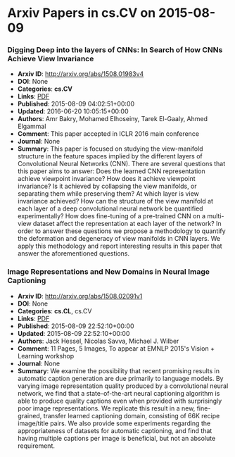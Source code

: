 # Arxiv Papers in cs.CV on 2015-08-09
### Digging Deep into the layers of CNNs: In Search of How CNNs Achieve View Invariance
- **Arxiv ID**: http://arxiv.org/abs/1508.01983v4
- **DOI**: None
- **Categories**: **cs.CV**
- **Links**: [PDF](http://arxiv.org/pdf/1508.01983v4)
- **Published**: 2015-08-09 04:02:51+00:00
- **Updated**: 2016-06-20 10:05:15+00:00
- **Authors**: Amr Bakry, Mohamed Elhoseiny, Tarek El-Gaaly, Ahmed Elgammal
- **Comment**: This paper accepted in ICLR 2016 main conference
- **Journal**: None
- **Summary**: This paper is focused on studying the view-manifold structure in the feature spaces implied by the different layers of Convolutional Neural Networks (CNN). There are several questions that this paper aims to answer: Does the learned CNN representation achieve viewpoint invariance? How does it achieve viewpoint invariance? Is it achieved by collapsing the view manifolds, or separating them while preserving them? At which layer is view invariance achieved? How can the structure of the view manifold at each layer of a deep convolutional neural network be quantified experimentally? How does fine-tuning of a pre-trained CNN on a multi-view dataset affect the representation at each layer of the network? In order to answer these questions we propose a methodology to quantify the deformation and degeneracy of view manifolds in CNN layers. We apply this methodology and report interesting results in this paper that answer the aforementioned questions.



### Image Representations and New Domains in Neural Image Captioning
- **Arxiv ID**: http://arxiv.org/abs/1508.02091v1
- **DOI**: None
- **Categories**: **cs.CL**, cs.CV
- **Links**: [PDF](http://arxiv.org/pdf/1508.02091v1)
- **Published**: 2015-08-09 22:52:10+00:00
- **Updated**: 2015-08-09 22:52:10+00:00
- **Authors**: Jack Hessel, Nicolas Savva, Michael J. Wilber
- **Comment**: 11 Pages, 5 Images, To appear at EMNLP 2015's Vision + Learning
  workshop
- **Journal**: None
- **Summary**: We examine the possibility that recent promising results in automatic caption generation are due primarily to language models. By varying image representation quality produced by a convolutional neural network, we find that a state-of-the-art neural captioning algorithm is able to produce quality captions even when provided with surprisingly poor image representations. We replicate this result in a new, fine-grained, transfer learned captioning domain, consisting of 66K recipe image/title pairs. We also provide some experiments regarding the appropriateness of datasets for automatic captioning, and find that having multiple captions per image is beneficial, but not an absolute requirement.



